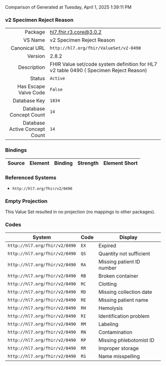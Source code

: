 Comparison of 
Generated at Tuesday, April 1, 2025 1:39:11 PM

### v2 Specimen Reject Reason

|      |     |
| ---: | --- |
| Package | hl7.fhir.r3.core@3.0.2 |
| VS Name | v2 Specimen Reject Reason |
| Canonical URL | `http://hl7.org/fhir/ValueSet/v2-0490` |
| Version | 2.8.2 |
| Description | FHIR Value set/code system definition for HL7 v2 table 0490 ( Specimen Reject Reason) |
| Status | `Active` |
| Has Escape Valve Code | `False` |
| Database Key | `1834` |
| Database Concept Count | `14` |
| Database Active Concept Count | `14` |
### Bindings

| Source | Element | Binding | Strength | Element Short |
| ------ | ------- | ------- | -------- | ------------- |

### Referenced Systems

* `http://hl7.org/fhir/v2/0490`
### Empty Projection

This Value Set resulted in no projection (no mappings to other packages).

### Codes

| System | Code | Display |
| ------ | ---- | ------- |
| `http://hl7.org/fhir/v2/0490` | `EX` | Expired |
| `http://hl7.org/fhir/v2/0490` | `QS` | Quantity not sufficient |
| `http://hl7.org/fhir/v2/0490` | `RA` | Missing patient ID number |
| `http://hl7.org/fhir/v2/0490` | `RB` | Broken container |
| `http://hl7.org/fhir/v2/0490` | `RC` | Clotting |
| `http://hl7.org/fhir/v2/0490` | `RD` | Missing collection date |
| `http://hl7.org/fhir/v2/0490` | `RE` | Missing patient name |
| `http://hl7.org/fhir/v2/0490` | `RH` | Hemolysis |
| `http://hl7.org/fhir/v2/0490` | `RI` | Identification problem |
| `http://hl7.org/fhir/v2/0490` | `RM` | Labeling |
| `http://hl7.org/fhir/v2/0490` | `RN` | Contamination |
| `http://hl7.org/fhir/v2/0490` | `RP` | Missing phlebotomist ID |
| `http://hl7.org/fhir/v2/0490` | `RR` | Improper storage |
| `http://hl7.org/fhir/v2/0490` | `RS` | Name misspelling |
